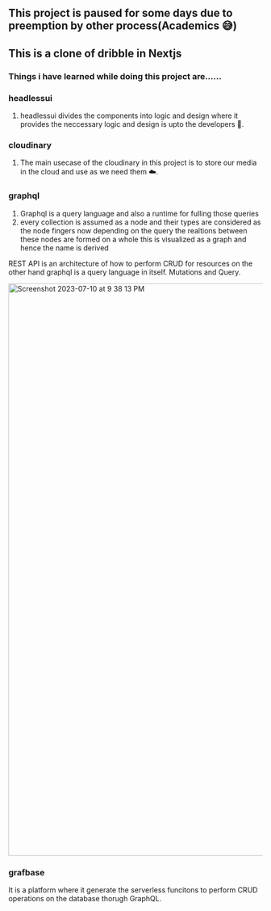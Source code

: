 ## This project is paused for some days due to preemption by other process(Academics 😅)
## This is a clone of dribble in Nextjs

### Things i have learned while doing this project are......

### headlessui
1. headlessui divides the components into logic and design where it provides the neccessary logic and design is upto the developers 🌚.

### cloudinary 
1. The main usecase of the cloudinary in this project is to store our media in the cloud and use as we need them ☁️.

### graphql
1. Graphql is a query language and also a runtime for fulling those queries
2. every collection is assumed as a node and their types are considered as the node fingers now depending on the query the realtions between these nodes are formed on a whole this is visualized as a graph and hence the name is derived 

REST API is an architecture of how to perform CRUD for resources on the other hand graphql is a query language in itself.
Mutations and Query.

<img width="1134" alt="Screenshot 2023-07-10 at 9 38 13 PM" src="https://github.com/VenkataBhaskarr/Flexibble/assets/111889155/b92ae9aa-350c-4b97-9052-0dcc459eb491">

### grafbase
It is a platform where it generate the serverless funcitons to perform CRUD operations on the database thorugh GraphQL.
